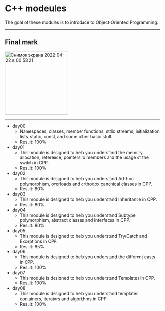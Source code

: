 # C++ modeules

The goal of these modules is to introduce to Object-Oriented Programming.

---
## Final mark
<img width="205" alt="Снимок экрана 2022-04-22 в 00 58 21" src="https://user-images.githubusercontent.com/36243405/164558753-31821c2e-4888-4094-af89-8490b15a9bd0.png">

---
- day00 
  - Namespaces, classes, member functions, stdio streams, initialization lists, static, const, and some other basic stuff.
  - Result: 100%
- day01
  - This module is designed to help you understand the memory allocation, reference, pointers to members and the usage of the switch in CPP.
  - Result: 100%
- day02
  - This module is designed to help you understand Ad-hoc polymorphism, overloads and orthodox canonical classes in CPP.
  - Result: 80%
- day03
  - This module is designed to help you understand Inheritance in CPP.
  - Result: 80%
- day04
  - This module is designed to help you understand Subtype polymorphism, abstract classes and interfaces in CPP.
  - Result: 80%
- day05
  - This module is designed to help you understand Try/Catch and Exceptions in CPP.
  - Result: 85%
- day06
  - This module is designed to help you understand the different casts in CPP.
  - Result: 100%
- day07
  - This module is designed to help you understand Templates in CPP.
  - Result: 100%
- day08
  - This module is designed to help you understand templated containers, iterators and algorithms in CPP.
  - Result: 100%
